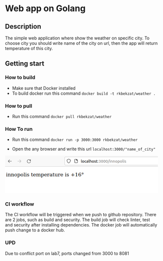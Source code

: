 # Web app on Golang

## Description 

The simple web application where show the weather on specific city. 
To choose city you should write name of the city on url, then the app will return temperature of this city.

## Getting start

### How to build

+ Make sure that Docker installed
+ To build docker run this command `docker build -t rkbekzat/weather .`

### How to pull 
+ Run this command `docker pull rkbekzat/weather`

### How To run 
+  Run this command `docker run -p 3000:3000 rkbekzat/weather`

+  Open the any browser and write this url `localhost:3000/"name_of_city"`

![](example.png)

### CI workflow
The CI workflow will be triggered when we push to github repository. There are 2 jobs, such as build and security.
The build job will check linter, test and security after installing dependencies. The docker job will automatically push change to a docker hub.

### UPD
Due to conflict port on lab7, ports changed from 3000 to 8081